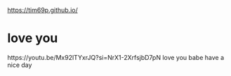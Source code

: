 https://tim69p.github.io/
<h1>love you</h1>
<a>https://youtu.be/Mx92lTYxrJQ?si=NrX1-2XrfsjbD7pN</a>
<b1>love you babe have a nice day</b1>

